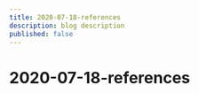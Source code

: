 ```yaml
---
title: 2020-07-18-references
description: blog description
published: false
---
```


# 2020-07-18-references
